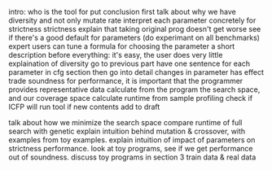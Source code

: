 intro: who is the tool for
put conclusion first
talk about why we have diversity and not only mutate rate
interpret each parameter concretely for strictness
strictness 
explain that taking original prog doesn't get worse
see if there's a good default for parameters (do experimant on all benchmarks)
  expert users can tune
a formula for choosing the parameter
a short description before everything: it's easy, the user does very little
explaination of diversity go to previous part
have one sentence for each parameter in cfg section then go into detail
changes in parameter has effect 
trade soundness for performance, it is important that the programmer provides
  representative data
calculate from the program the search space, and our coverage space
calculate runtime from sample profiling
check if ICFP will run tool
if new contents add to draft

talk about how we minimize the search space
compare runtime of full search with genetic
explain intuition behind mutation & crossover, with examples
from toy examples. 
explain intuition of impact of parameters on strictness performance. 
look at toy programs, see if we get performance out of soundness. 
discuss toy programs in section 3
train data & real data
